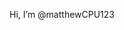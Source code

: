  Hi, I’m @matthewCPU123

<!---
matthewCPU123/matthewCPU123 is a ✨ special ✨ repository because its `README.md` (this file) appears on your GitHub profile.
You can click the Preview link to take a look at your changes.
--->
